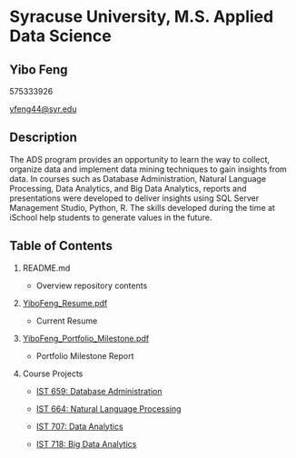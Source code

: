 # Syracuse University, M.S. Applied Data Science
## Yibo Feng

575333926

yfeng44@syr.edu

## Description

The ADS program provides an opportunity to learn the way to collect, organize data and  implement data mining techniques to gain insights from data. In courses such as Database Administration, Natural Language Processing, Data Analytics, and Big Data Analytics, reports and presentations were developed to deliver insights using SQL Server Management Studio, Python, R. The skills developed during the time at iSchool help students to generate values in the future.

## Table of Contents

1. README.md 
    - Overview repository contents

2. [YiboFeng_Resume.pdf](https://github.com/yfeng0308/MSADS_Portfolio/blob/main/YiboFeng_Resume.pdf)
    - Current Resume

3. [YiboFeng_Portfolio_Milestone.pdf](https://github.com/yfeng0308/MSADS_Portfolio/blob/main/YiboFeng_Portfolio_Milestone.pdf)
    - Portfolio Milestone Report

4. Course Projects
    * [IST 659: Database Administration](https://github.com/yfeng0308/MSADS_Portfolio/tree/main/IST659_DatabaseAdministration)
    
    * [IST 664: Natural Language Processing](https://github.com/yfeng0308/MSADS_Portfolio/tree/main/IST664_NaturalLanguageProcessing)
    
    * [IST 707: Data Analytics](https://github.com/yfeng0308/MSADS_Portfolio/tree/main/IST707_DataAnalytics)
    
    * [IST 718: Big Data Analytics](https://github.com/yfeng0308/MSADS_Portfolio/tree/main/IST718_BigDataAnalytics)


